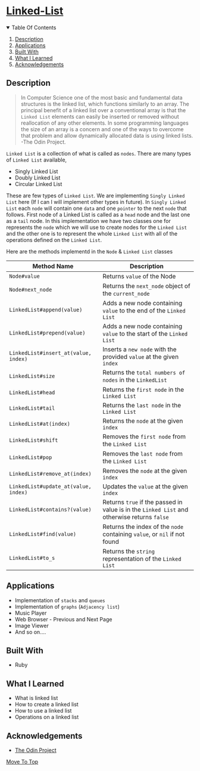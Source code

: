 
# [Linked-List](https://www.theodinproject.com/paths/full-stack-ruby-on-rails/courses/ruby-programming/lessons/linked-lists)

<details open="open">
  <summary>Table Of Contents</summary>
  <ol>
    <li>
      <a href="#description">Description</a>
    </li>
    <li>
      <a href="#applications">Applications</a>
    </li>
    <li>
      <a href="#built-with">Built With</a>
    </li>
     <li>
      <a href="#what-i-learned">What I Learned</a>
    </li>
     <li>
      <a href="#acknowledgements">Acknowledgements</a>
    </li>
  </ol>
</details>

## Description
>In Computer Science one of the most basic and fundamental data structures is the linked list, which functions similarly to an array. 
>The principal benefit of a linked list over a conventional array is that the `Linked List` elements can easily be inserted or removed without reallocation of any other elements. In some programming languages the size of an array is a concern and one of the ways to overcome that problem and allow dynamically allocated data is using linked lists.<br/>
> -The Odin Project.

`Linked List` is a collection of what is called as `nodes`. There are many types of `Linked List` available,
  * Singly Linked List
  * Doubly Linked List
  * Circular Linked List
  
These are few types of `Linked List`. We are implementing `Singly Linked List` here (If I can I will implement other types in future). In `Singly Linked List` each `node` will contain one `data` and one `pointer` to the next `node` that follows. First node of a Linked List is called as a `head` node and the last one as a `tail` node.
In this implementation we have two classes one for represents the `node` which we will use to create nodes for the `Linked List` and the other one is to represent the whole `Linked List` with all of the operations defined on the `Linked List`.


Here are the methods implementd in the `Node` & `Linked List` classes

Method Name  | Description
------------ | -------------
`Node#value`   | Returns `value` of the Node
`Node#next_node` | Returns the `next_node` object of the `current_node`
`LinkedList#append(value)` | Adds a new node containing `value` to the end of the `Linked List`
`LinkedList#prepend(value)` | Adds a new node containing `value` to the start of the `Linked List`
`LinkedList#insert_at(value, index)` | Inserts a `new node` with the provided `value` at the given `index`
`LinkedList#size` | Returns the `total numbers of nodes` in the `LinkedList`
`LinkedList#head` | Returns the `first node` in the `Linked List`
`LinkedList#tail` | Returns the `last node` in the `Linked List`
`LinkedList#at(index)` | Returns the `node` at the given `index`
`LinkedList#shift` | Removes the `first node` from the `Linked List`
`LinkedList#pop` | Removes the `last node` from the `Linked List`
`LinkedList#remove_at(index)` | Removes the `node` at the given `index`
`LinkedList#update_at(value, index)` | Updates the `value` at the given `index`
`LinkedList#contains?(value)` | Returns `true` if the passed in value is in the `Linked List` and otherwise returns `false`
`LinkedList#find(value)` | Returns the index of the `node` containing `value`, or `nil` if not found
`LinkedList#to_s` | Returns the `string` representation of the `Linked List`

## Applications
* Implementation of `stacks` and `queues`
* Implementation of `graphs` (`Adjacency list`)
* Music Player
* Web Browser - Previous and Next Page
* Image Viewer
* And so on....

## Built With
* Ruby

## What I Learned
* What is linked list
* How to create a linked list
* How to use a linked list
* Operations on a linked list
  
## Acknowledgements
* [The Odin Project](https://theodinproject.com)

[Move To Top](#linked-list)

